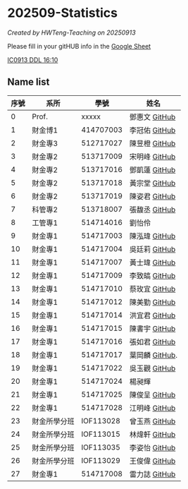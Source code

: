 # 202509-Statistics
*Created by HWTeng-Teaching on 20250913*

Please fill in your gitHUB info in the [Google Sheet](https://docs.google.com/spreadsheets/d/1-UFyabcTQTQ9ZaXoXk9rYrOnwDxJEAOYwu1l0E4ezAQ/edit?usp=sharing)

[IC0913 DDL 16:10](https://forms.gle/DsTkE7f9zfFEgmzN7)

## Name list

| 序號 | 系所       | 學號       | 姓名   |
|------|------------|------------|--------|
| 0 | Prof. | xxxxx| 鄧惠文 [GitHub](https://github.com/venteng) |
| 1    | 財金博1    | 414707003  | 李冠佑 [GitHub](https://github.com/AndyLi1024) |
| 2    | 財金專3    | 512717027  | 陳昱橙  [GitHub](https://github.com/yuchengchen3011)|
| 3    | 財金專2    | 513717009  | 宋明峰 [GitHub](https://github.com/forworksung-creator)||
| 4    | 財金專2    | 513717016  | 鄧凱蓮 [GitHub](https://github.com/tang82002-ctrl) |
| 5    | 財金專2    | 513717018  | 黃宗堂 [GitHub](https://github.com/y192837830) |
| 6    | 財金專2    | 513717019  | 陳姿君 [GitHub](https://github.com/jessica810117-cmd) |
| 7    | 科管專2    | 513718007  | 張馥丞 [GitHub](https://github.com/JoyChang9168) |
| 8    | 工管專1    | 514714016  | 劉怡伶 |
| 9    | 財金專1    | 514717003  | 陳泓瑋 [GitHub](https://github.com/willy8aass) |
| 10   | 財金專1    | 514717004  | 吳廷莉 [GitHub](https://github.com/m401880821)|
| 11   | 財金專1    | 514717007  | 黃士瑋 [GitHub](https://github.com/shih-wei0913)|
| 12   | 財金專1    | 514717009  | 李致皜 [GitHub](https://github.com/BboyKTD) |
| 13   | 財金專1    | 514717010  | 蔡玫宜 [GitHub](https://github.com/meiyi-tsai) |
| 14   | 財金專1    | 514717012  | 陳美勤 [GitHub](https://github.com/miyo-chen) |
| 15   | 財金專1    | 514717014  | 洪宜君 [GitHub](https://github.com/imsunny0527-Sunn)|
| 16   | 財金專1    | 514717015  | 陳書宇 [GitHub](https://github.com/pc20245678-design) |
| 17   | 財金專1    | 514717016  | 張如君 [GitHub](https://github.com/spunkence) |
| 18   | 財金專1    | 514717017  | 葉岡麟 [GitHub](https://github.com/s9815089-cpu).|
| 19   | 財金專1    | 514717022  | 吳玉觀  [GitHub](https://github.com/IsabelWu99)|
| 20   | 財金專1    | 514717024  | 楊昶輝 |
| 21   | 財金專1    | 514717025  | 陳俊呈 [GitHub](https://github.com/ChrisChen-212)|
| 22   | 財金專1    | 514717028  | 江明峰 [GitHub](https://github.com/MF0918)|
| 23   | 財金所學分班 | IOF113028 | 曾玉燕 [GitHub](http://github.com/NorahTseng)|
| 24   | 財金所學分班 | IOF113015 | 林煒軒 [GitHub](http://github.com/bimy09233)|
| 25   | 財金所學分班 | IOF113035 | 李姿怡 [GitHub](http://github.com/exuberant5891-ui) |
| 26   | 財金所學分班 | IOF113029 | 王俊偉 [GitHub](https://github.com/awei1218-Wang)|
| 27   | 財金專1    | 514717008  | 雷力誌 [GitHub](https://github.com/raymg14)|
